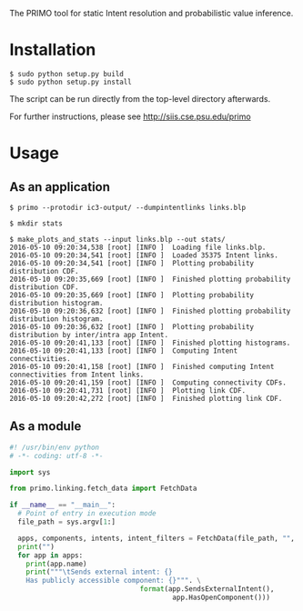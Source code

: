 The PRIMO tool for static Intent resolution and probabilistic value inference.

# Installation

```shell
$ sudo python setup.py build
$ sudo python setup.py install
```

The script can be run directly from the top-level directory afterwards.

For further instructions, please see http://siis.cse.psu.edu/primo

# Usage

## As an application

```shell
$ primo --protodir ic3-output/ --dumpintentlinks links.blp

$ mkdir stats

$ make_plots_and_stats --input links.blp --out stats/
2016-05-10 09:20:34,538 [root] [INFO ]  Loading file links.blp.
2016-05-10 09:20:34,541 [root] [INFO ]  Loaded 35375 Intent links.
2016-05-10 09:20:34,541 [root] [INFO ]  Plotting probability distribution CDF.
2016-05-10 09:20:35,669 [root] [INFO ]  Finished plotting probability distribution CDF.
2016-05-10 09:20:35,669 [root] [INFO ]  Plotting probability distribution histogram.
2016-05-10 09:20:36,632 [root] [INFO ]  Finished plotting probability distribution histogram.
2016-05-10 09:20:36,632 [root] [INFO ]  Plotting probability distribution by inter/intra app Intent.
2016-05-10 09:20:41,133 [root] [INFO ]  Finished plotting histograms.
2016-05-10 09:20:41,133 [root] [INFO ]  Computing Intent connectivities.
2016-05-10 09:20:41,158 [root] [INFO ]  Finished computing Intent connectivities from Intent links.
2016-05-10 09:20:41,159 [root] [INFO ]  Computing connectivity CDFs.
2016-05-10 09:20:41,731 [root] [INFO ]  Plotting link CDF.
2016-05-10 09:20:42,272 [root] [INFO ]  Finished plotting link CDF.
```

## As a module

```python
#! /usr/bin/env python
# -*- coding: utf-8 -*-

import sys

from primo.linking.fetch_data import FetchData

if __name__ == "__main__":
  # Point of entry in execution mode
  file_path = sys.argv[1:]

  apps, components, intents, intent_filters = FetchData(file_path, "", True)
  print("")
  for app in apps:
    print(app.name)
    print("""\tSends external intent: {}
    Has publicly accessible component: {}""". \
                                format(app.SendsExternalIntent(),
                                        app.HasOpenComponent()))
```
